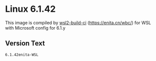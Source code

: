 # Linux 6.1.42
This image is compiled by [wsl2-build-ci](https://github.com/lingrottin/wsl2/build-ci) (https://enita.cn/wbc/) for WSL with Microsoft config for 6.1.y

## Version Text
```
6.1.42enita-WSL
```
